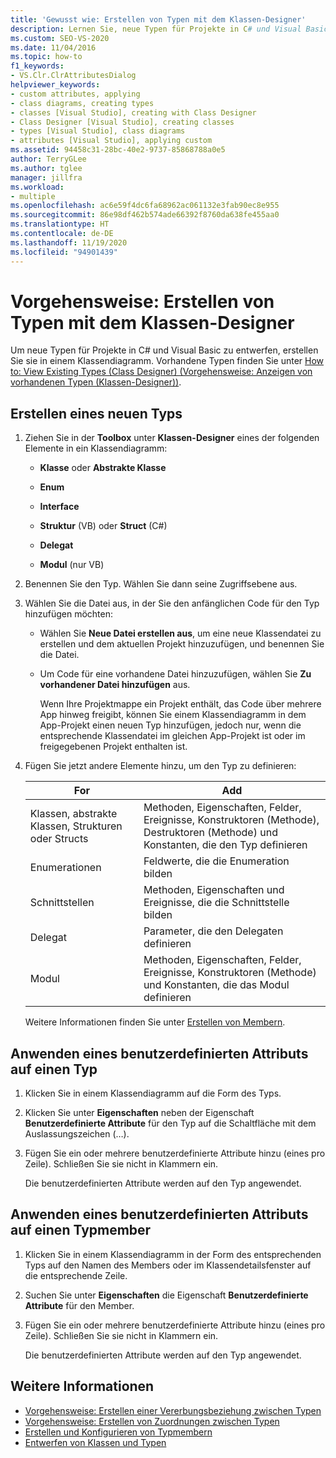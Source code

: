 ```yaml
---
title: 'Gewusst wie: Erstellen von Typen mit dem Klassen-Designer'
description: Lernen Sie, neue Typen für Projekte in C# und Visual Basic zu entwerfen, indem Sie sie in einem Klassendiagramm erstellen.
ms.custom: SEO-VS-2020
ms.date: 11/04/2016
ms.topic: how-to
f1_keywords:
- VS.Clr.ClrAttributesDialog
helpviewer_keywords:
- custom attributes, applying
- class diagrams, creating types
- classes [Visual Studio], creating with Class Designer
- Class Designer [Visual Studio], creating classes
- types [Visual Studio], class diagrams
- attributes [Visual Studio], applying custom
ms.assetid: 94458c31-28bc-40e2-9737-85868788a0e5
author: TerryGLee
ms.author: tglee
manager: jillfra
ms.workload:
- multiple
ms.openlocfilehash: ac6e59f4dc6fa68962ac061132e3fab90ec8e955
ms.sourcegitcommit: 86e98df462b574ade66392f8760da638fe455aa0
ms.translationtype: HT
ms.contentlocale: de-DE
ms.lasthandoff: 11/19/2020
ms.locfileid: "94901439"
---
```

# <a name="how-to-create-types-by-using-class-designer"></a>Vorgehensweise: Erstellen von Typen mit dem Klassen-Designer

Um neue Typen für Projekte in C# und Visual Basic zu entwerfen, erstellen Sie sie in einem Klassendiagramm. Vorhandene Typen finden Sie unter [How to: View Existing Types (Class Designer) (Vorgehensweise: Anzeigen von vorhandenen Typen (Klassen-Designer))](how-to-view-existing-types.md).

## <a name="create-a-new-type"></a><a name="CreateType"></a> Erstellen eines neuen Typs

1. Ziehen Sie in der **Toolbox** unter **Klassen-Designer** eines der folgenden Elemente in ein Klassendiagramm:

    - **Klasse** oder **Abstrakte Klasse**

    - **Enum**

    - **Interface**

    - **Struktur** (VB) oder **Struct** (C#)

    - **Delegat**

    - **Modul** (nur VB)

2. Benennen Sie den Typ. Wählen Sie dann seine Zugriffsebene aus.

3. Wählen Sie die Datei aus, in der Sie den anfänglichen Code für den Typ hinzufügen möchten:

    - Wählen Sie **Neue Datei erstellen aus**, um eine neue Klassendatei zu erstellen und dem aktuellen Projekt hinzuzufügen, und benennen Sie die Datei.

    - Um Code für eine vorhandene Datei hinzuzufügen, wählen Sie **Zu vorhandener Datei hinzufügen** aus.

         Wenn Ihre Projektmappe ein Projekt enthält, das Code über mehrere App hinweg freigibt, können Sie einem Klassendiagramm in dem App-Projekt einen neuen Typ hinzufügen, jedoch nur, wenn die entsprechende Klassendatei im gleichen App-Projekt ist oder im freigegebenen Projekt enthalten ist.

4. Fügen Sie jetzt andere Elemente hinzu, um den Typ zu definieren:

    |**For**|**Add**|
    |-|-|
    |Klassen, abstrakte Klassen, Strukturen oder Structs|Methoden, Eigenschaften, Felder, Ereignisse, Konstruktoren (Methode), Destruktoren (Methode) und Konstanten, die den Typ definieren|
    |Enumerationen|Feldwerte, die die Enumeration bilden|
    |Schnittstellen|Methoden, Eigenschaften und Ereignisse, die die Schnittstelle bilden|
    |Delegat|Parameter, die den Delegaten definieren|
    |Modul|Methoden, Eigenschaften, Felder, Ereignisse, Konstruktoren (Methode) und Konstanten, die das Modul definieren|

     Weitere Informationen finden Sie unter [Erstellen von Membern](creating-and-configuring-type-members.md#create-members).

## <a name="apply-a-custom-attribute-to-a-type"></a><a name="CustAttributeType"></a> Anwenden eines benutzerdefinierten Attributs auf einen Typ

1. Klicken Sie in einem Klassendiagramm auf die Form des Typs.

2. Klicken Sie unter **Eigenschaften** neben der Eigenschaft **Benutzerdefinierte Attribute** für den Typ auf die Schaltfläche mit dem Auslassungszeichen (…).

3. Fügen Sie ein oder mehrere benutzerdefinierte Attribute hinzu (eines pro Zeile). Schließen Sie sie nicht in Klammern ein.

   Die benutzerdefinierten Attribute werden auf den Typ angewendet.

## <a name="apply-a-custom-attribute-to-a-type-member"></a><a name="CustAttributeMember"></a> Anwenden eines benutzerdefinierten Attributs auf einen Typmember

1. Klicken Sie in einem Klassendiagramm in der Form des entsprechenden Typs auf den Namen des Members oder im Klassendetailsfenster auf die entsprechende Zeile.

2. Suchen Sie unter **Eigenschaften** die Eigenschaft **Benutzerdefinierte Attribute** für den Member.

3. Fügen Sie ein oder mehrere benutzerdefinierte Attribute hinzu (eines pro Zeile). Schließen Sie sie nicht in Klammern ein.

   Die benutzerdefinierten Attribute werden auf den Typ angewendet.

## <a name="see-also"></a>Weitere Informationen

- [Vorgehensweise: Erstellen einer Vererbungsbeziehung zwischen Typen](how-to-create-inheritance-between-types.md)
- [Vorgehensweise: Erstellen von Zuordnungen zwischen Typen](how-to-create-associations-between-types.md)
- [Erstellen und Konfigurieren von Typmembern](creating-and-configuring-type-members.md)
- [Entwerfen von Klassen und Typen](designing-and-viewing-classes-and-types.md)
